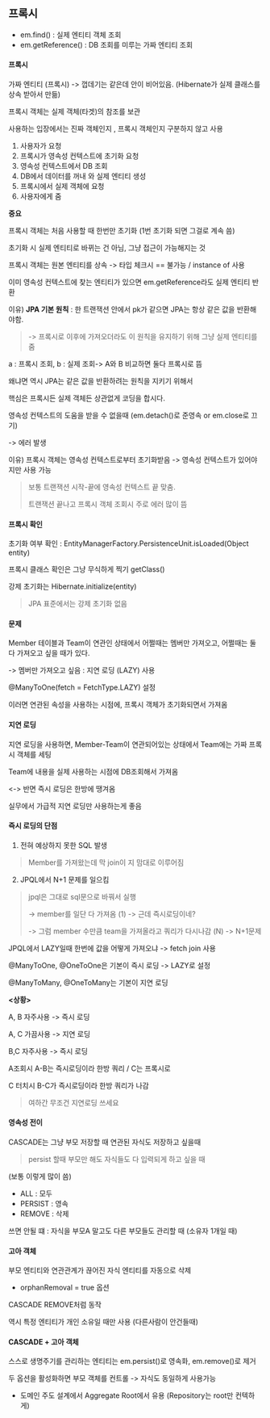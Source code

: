 ## 프록시

* em.find() : 실제 엔티티 객체 조회
* em.getReference() : DB 조회를 미루는 가짜 엔티티 조회



#### 프록시

가짜 엔티티 (프록시) -> 껍데기는 같은데 안이 비어있음. (Hibernate가 실제 클래스를 상속 받아서 만듦)

프록시 객체는 실제 객체(타겟)의 참조를 보관

사용하는 입장에서는 진짜 객체인지 , 프록시 객체인지 구분하지 않고 사용

1. 사용자가 요청
2. 프록시가 영속성 컨텍스트에 초기화 요청
3. 영속성 컨텍스트에서 DB 조회
4. DB에서 데이터를 꺼내 와 실제 엔티티 생성
5. 프록시에서 실제 객체에 요청
6. 사용자에게 줌



**중요**

프록시 객체는 처음 사용할 때 한번만 초기화 (1번 초기화 되면 그걸로 계속 씀)

초기화 시 실제 엔티티로 바뀌는 건 아님, 그냥 접근이 가능해지는 것

프록시 객체는 원본 엔티티를 상속 -> 타입 체크시 == 불가능 / instance of 사용



이미 영속성 컨텍스트에 찾는 엔티티가 있으면 em.getReference라도 실제 엔티티 반환

이유) **JPA 기본 원칙** : 한 트랜잭션 안에서 pk가 같으면 JPA는 항상 같은 값을 반환해야함.

> -> 프록시로 이후에 가져오더라도 이 원칙을 유지하기 위해 그냥 실제 엔티티를 줌



a : 프록시 조회, b : 실제 조회-> A와 B 비교하면 둘다 프록시로 뜸

왜냐면 역시 JPA는 같은 값을 반환하려는 원칙을 지키기 위해서

핵심은 프록시든 실제 객체든 상관없게 코딩을 합시다.



영속성 컨텍스트의 도움을 받을 수 없을때 (em.detach()로 준영속 or em.close로 끄기)

-> 에러 발생

이유) 프록시 객체는 영속성 컨텍스트로부터 초기화받음 -> 영속성 컨텍스트가 있어야지만 사용 가능

> 보통 트랜잭션 시작-끝에 영속성 컨텍스트 끝 맞춤.
>
> 트랜잭션 끝나고 프록시 객체 조회시 주로 에러 많이 뜸



#### 프록시 확인

초기화 여부 확인 : EntityManagerFactory.PersistenceUnit.isLoaded(Object entity)

프록시 클래스 확인은 그냥 무식하게 찍기 getClass()

강제 초기화는 Hibernate.initialize(entity)

> JPA 표준에서는 강제 초기화 없음



#### 문제

Member 테이블과 Team이 연관인 상태에서 어쩔때는 멤버만 가져오고, 어쩔때는 둘다 가져오고 싶을 때가 있다.

-> 멤버만 가져오고 싶음 : 지연 로딩 (LAZY) 사용

@ManyToOne(fetch = FetchType.LAZY) 설정



이러면 연관된 속성을 사용하는 시점에, 프록시 객체가 초기화되면서 가져옴



#### 지연 로딩

지연 로딩을 사용하면, Member-Team이 연관되어있는 상태에서 Team에는 가짜 프록시 객체를 세팅

Team에 내용을 실제 사용하는 시점에 DB조회해서 가져옴

<-> 반면 즉시 로딩은 한방에 땡겨옴

실무에서 가급적 지연 로딩만 사용하는게 좋음



#### 즉시 로딩의 단점

1) 전혀 예상하지 못한 SQL 발생

> Member를 가져왔는데 막 join이 지 맘대로 이루어짐

2)  JPQL에서 N+1 문제를 일으킴

> jpql은 그대로 sql문으로 바꿔서 실행
>
> -> member를 일단 다 가져옴 (1) -> 근데 즉시로딩이네?
>
> -> 그럼 member 수만큼 team을 가져올라고 쿼리가 다시나감 (N) -> N+1문제



JPQL에서 LAZY일때 한번에 값을 어떻게 가져오냐 -> fetch join 사용



@ManyToOne, @OneToOne은 기본이 즉시 로딩 -> LAZY로 설정

@ManyToMany, @OneToMany는 기본이 지연 로딩



**<상황>**

A, B 자주사용 -> 즉시 로딩 

A, C 가끔사용 -> 지연 로딩

B,C 자주사용 -> 즉시 로딩

A조회시 A-B는 즉시로딩이라 한방 쿼리 / C는 프록시로

C 터치시 B-C가 즉시로딩이라 한방 쿼리가 나감



> 여하간 무조건 지연로딩 쓰세요



#### 영속성 전이

CASCADE는 그냥 부모 저장할 때 연관된 자식도 저장하고 싶을때

> persist 할때 부모만 해도 자식들도 다 입력되게 하고 싶을 때



(보통 이렇게 많이 씀)

* ALL : 모두
* PERSIST : 영속
* REMOVE : 삭제



쓰면 안될 떄 : 자식을 부모A 말고도 다른 부모들도 관리할 때 (소유자 1개일 때)



#### 고아 객체

부모 엔티티와 연관관계가 끊어진 자식 엔티티를 자동으로 삭제

* orphanRemoval = true 옵션

CASCADE REMOVE처럼 동작

역시 특정 엔티티가 개인 소유일 때만 사용 (다른사람이 안건들때)



#### CASCADE + 고아 객체

스스로 생명주기를 관리하는 엔티티는 em.persist()로 영속화, em.remove()로 제거

두 옵션을 활성화하면 부모 객체를 컨트롤 -> 자식도 동일하게 사용가능

* 도메인 주도 설계에서 Aggregate Root에서 유용 (Repository는 root만 컨텍하게)